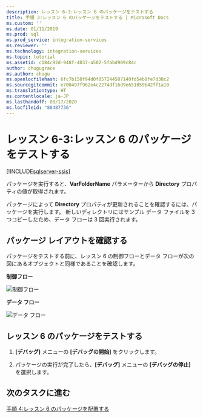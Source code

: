 ```yaml
---
description: レッスン 6-3:レッスン 6 のパッケージをテストする
title: 手順 3:レッスン 6 のパッケージをテストする | Microsoft Docs
ms.custom: ''
ms.date: 01/11/2019
ms.prod: sql
ms.prod_service: integration-services
ms.reviewer: ''
ms.technology: integration-services
ms.topic: tutorial
ms.assetid: c184c92d-948f-4037-a502-5fabd909c84c
author: chugugrace
ms.author: chugu
ms.openlocfilehash: 6fc7b150f94d0f857244587140fd54b8fe7d38c2
ms.sourcegitcommit: e700497f962e4c2274df16d9e651059b42ff1a10
ms.translationtype: HT
ms.contentlocale: ja-JP
ms.lasthandoff: 08/17/2020
ms.locfileid: "88487736"
---
```

# <a name="lesson-6-3-test-the-lesson-6-package"></a>レッスン 6-3:レッスン 6 のパッケージをテストする

[!INCLUDE[sqlserver-ssis](../includes/applies-to-version/sqlserver-ssis.md)]


パッケージを実行すると、**VarFolderName** パラメーターから **Directory** プロパティの値が取得されます。  
  
パッケージによって **Directory** プロパティが更新されることを確認するには、パッケージを実行します。 新しいディレクトリにはサンプル データ ファイルを 3 つコピーしたため、データ フローは 3 回実行されます。
  
## <a name="check-the-package-layout"></a>パッケージ レイアウトを確認する  
パッケージをテストする前に、レッスン 6 の制御フローとデータ フローが次の図にあるオブジェクトと同様であることを確認します。   
  
**制御フロー**  
  
![制御フロー](../integration-services/media/task4lesson2control.gif "制御フロー")  
  
**データ フロー**  
  
![データ フロー](../integration-services/media/task5lesson5data.gif "Data Flow")  
  
## <a name="test-the-lesson-6-package"></a>レッスン 6 のパッケージをテストする  
  
1.  **[デバッグ]** メニューの **[デバッグの開始]** をクリックします。  
  
2.  パッケージの実行が完了したら、**[デバッグ]** メニューの **[デバッグの停止]** を選択します。  
  
## <a name="go-to-next-task"></a>次のタスクに進む
[手順 4:レッスン 6 のパッケージを配置する](../integration-services/lesson-6-4-deploying-the-lesson-6-package.md)  
  
  
  

